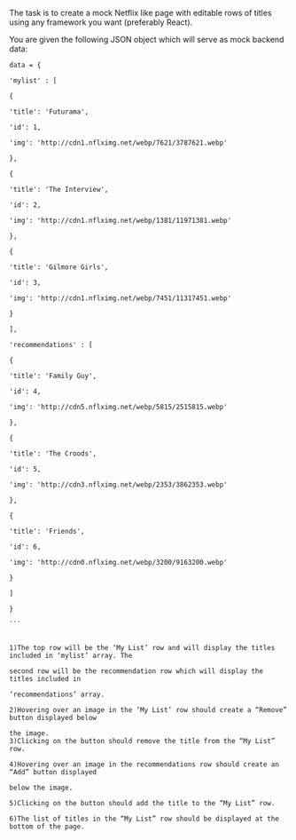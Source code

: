 The task is to create a mock Netflix like page with editable rows of titles using any framework you want (preferably React).

You are given the following JSON object which will serve as mock back­end data: 
````
data = {

'mylist' : [

{

'title': 'Futurama',

'id': 1,

'img': 'http://cdn1.nflximg.net/webp/7621/3787621.webp'

},

{

'title': 'The Interview',

'id': 2,

'img': 'http://cdn1.nflximg.net/webp/1381/11971381.webp'

},

{

'title': 'Gilmore Girls',

'id': 3,

'img': 'http://cdn1.nflximg.net/webp/7451/11317451.webp'

}

],

'recommendations' : [

{

'title': 'Family Guy',

'id': 4,

'img': 'http://cdn5.nflximg.net/webp/5815/2515815.webp'

},

{

'title': 'The Croods',

'id': 5,

'img': 'http://cdn3.nflximg.net/webp/2353/3862353.webp'

},

{

'title': 'Friends',

'id': 6,

'img': 'http://cdn0.nflximg.net/webp/3200/9163200.webp'

}

]

}

```


1)The top row will be the ‘My List’ row and will display the titles included in ‘mylist’ array. The

second row will be the recommendation row which will display the titles included in

‘recommendations’ array.

2)Hovering over an image in the ‘My List’ row should create a “Remove” button displayed below

the image. 
3)Clicking on the button should remove the title from the “My List” row.

4)Hovering over an image in the recommendations row should create an “Add” button displayed

below the image. 

5)Clicking on the button should add the title to the “My List” row.

6)The list of titles in the “My List” row should be displayed at the bottom of the page.